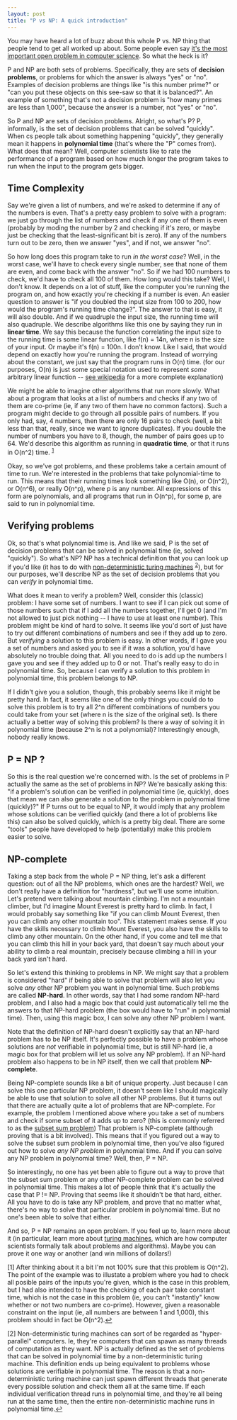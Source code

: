 ```yaml
---
layout: post
title: "P vs NP: A quick introduction"
---
```


You may have heard a lot of buzz about this whole P vs. NP thing that people tend to get all worked up about. Some people even say [it's the most important open problem in computer science](http://people.cs.uchicago.edu/~fortnow/papers/pnp-cacm.pdf). So what the heck is it?

P and NP are both sets of problems. Specifically, they are sets of **decision problems**, or problems for which the answer is always "yes" or "no". Examples of decision problems are things like "is this number prime?" or "can you put these objects on this see-saw so that it is balanced?". An example of something that's not a decision problem is "how many primes are less than 1,000", because the answer is a number, not "yes" or "no".

So P and NP are sets of decision problems. Alright, so what's P? P, informally, is the set of decision problems that can be solved "quickly". When cs people talk about something happening "quickly", they generally mean it happens in **polynomial time** (that's where the "P" comes from). What does that mean? Well, computer scientists like to rate the performance of a program based on how much longer the program takes to run when the input to the program gets bigger.

## Time Complexity

Say we're given a list of numbers, and we're asked to determine if any of the numbers is even. That's a pretty easy problem to solve with a program: we just go through the list of numbers and check if any one of them is even (probably by moding the number by 2 and checking if it's zero, or maybe just be checking that the least-significant bit is zero). If any of the numbers turn out to be zero, then we answer "yes", and if not, we answer "no".

So how long does this program take to run _in the worst case_? Well, in the worst case, we'll have to check every single number, see that none of them are even, and come back with the answer "no". So if we had 100 numbers to check, we'd have to check all 100 of them. How long would this take? Well, I don't know. It depends on a lot of stuff, like the computer you're running the program on, and how exactly you're checking if a number is even. An easier question to answer is "if you doubled the input size from 100 to 200, how would the program's running time change?". The answer to that is easy, it will also double. And if we quadruple the input size, the running time will also quadruple. We describe algorithms like this one by saying they run in **linear time**. We say this because the function correlating the input size to the running time is some linear function, like f(n) = 14n, where n is the size of your input. Or maybe it's f(n) = 100n. I don't know. Like I said, that would depend on exactly how you're running the program. Instead of worrying about the constant, we just say that the program runs in O(n) time. (for our purposes, O(n) is just some special notation used to represent _some_ arbitrary linear function -- [see wikipedia](http://en.wikipedia.org/wiki/Big_O_notation) for a more complete explanation)

We might be able to imagine other algorithms that run more slowly. What about a program that looks at a list of numbers and checks if any two of them are co-prime (ie, if any two of them have no common factors). Such a program might decide to go through all possible pairs of numbers. If you only had, say, 4 numbers, then there are only 16 pairs to check (well, a bit less than that, really, since we want to ignore duplicates). If you double the number of numbers you have to 8, though, the number of pairs goes up to 64. We'd describe this algorithm as running in **quadratic time**, or that it runs in O(n^2) time. <sup><a href="#ft1" id="ref1">1</a></sup>

Okay, so we've got problems, and these problems take a certain amount of time to run. We're interested in the problems that take polynomial-time to run. This means that their running times look something like O(n), or O(n^2), or O(n^6), or really O(n^p), where p is any number. All expressions of this form are polynomials, and all programs that run in O(n^p), for some p, are said to run in polynomial time.

## Verifying problems

Ok, so that's what polynomial time is. And like we said, P is the set of decision problems that can be solved in polynomial time (ie, solved "quickly"). So what's NP? NP has a technical definition that you can look up if you'd like (it has to do with [non-deterministic turing machines](http://en.wikipedia.org/wiki/Non-deterministic_Turing_machine) <sup><a href="#ft2" id="ref2">2</a></sup>), but for our purposes, we'll describe NP as the set of decision problems that you can _verify_ in polynomial time.

What does it mean to verify a problem? Well, consider this (classic) problem: I have some set of numbers. I want to see if I can pick out some of those numbers such that if I add all the numbers together, I'll get 0 (and I'm not allowed to just pick nothing -- I have to use at least one number). This problem might be kind of hard to solve. It seems like you'd sort of just have to try out different combinations of numbers and see if they add up to zero. But _verifying_ a solution to this problem is easy. In other words, if I gave you a set of numbers and asked you to see if it was a solution, you'd have absolutely no trouble doing that. All you need to do is add up the numbers I gave you and see if they added up to 0 or not. That's really easy to do in polynomial time. So, because I can verify a solution to this problem in polynomial time, this problem belongs to NP.

If I didn't give you a solution, though, this probably seems like it might be pretty hard. In fact, it seems like one of the only things you could do to solve this problem is to try all 2^n different combinations of numbers you could take from your set (where n is the size of the original set). Is there actually a better way of solving this problem? Is there a way of solving it in polynomial time (because 2^n is not a polynomial)? Interestingly enough, nobody really knows.

## P = NP ?

So this is the real question we're concerned with. Is the set of problems in P actually the same as the set of problems in NP? We're basically asking this: "if a problem's solution can be verified in polynomial time (ie, quickly), does that mean we can also generate a solution to the problem in polynomial time (quickly)?" If P turns out to be equal to NP, it would imply that any problem whose solutions can be verified quickly (and there a lot of problems like this) can also be solved quickly, which is a pretty big deal. There are some "tools" people have developed to help (potentially) make this problem easier to solve.

## NP-complete

Taking a step back from the whole P = NP thing, let's ask a different question: out of all the NP problems, which ones are the hardest? Well, we don't really have a definition for "hardness", but we'll use some intuition. Let's pretend were talking about mountain climbing. I'm not a mountain climber, but I'd imagine Mount Everest is pretty hard to climb. In fact, I would probably say something like "if you can climb Mount Everest, then you can climb any other mountain too". This statement makes sense. If you have the skills necessary to climb Mount Everest, you also have the skills to climb any other mountain. On the other hand, if you come and tell me that you can climb this hill in your back yard, that doesn't say much about your ability to climb a real mountain, precisely because climbing a hill in your back yard isn't hard.

So let's extend this thinking to problems in NP. We might say that a problem is considered "hard" if being able to solve that problem will also let you solve _any_ other NP problem you want in polynomial time. Such problems are called **NP-hard**. In other words, say that I had some random NP-hard problem, and I also had a magic box that could just automatically tell me the answers to that NP-hard problem (the box would have to "run" in polynomial time). Then, using this magic box, I can solve any other NP problem I want.

Note that the definition of NP-hard doesn't explicitly say that an NP-hard problem has to be NP itself. It's perfectly possible to have a problem whose solutions are _not_ verifiable in polynomial time, but is still NP-hard (ie, a magic box for that problem will let us solve any NP problem). If an NP-hard problem also happens to be in NP itself, then we call that problem **NP-complete**.

Being NP-complete sounds like a bit of unique property. Just because I can solve this one particular NP problem, it doesn't seem like I should magically be able to use that solution to solve all other NP problems. But it turns out that there are actually quite a lot of problems that are NP-complete. For example, the problem I mentioned above where you take a set of numbers and check if some subset of it adds up to zero? (this is commonly referred to as the [subset sum problem](http://en.wikipedia.org/wiki/Subset_sum_problem)) That problem is NP-complete (although proving that is a bit involved). This means that if you figured out a way to solve the subset sum problem in polynomial time, then you've also figured out how to solve _any NP problem_ in polynomial time. And if you can solve any NP problem in polynomial time? Well, then, P = NP.

So interestingly, no one has yet been able to figure out a way to prove that the subset sum problem or any other NP-complete problem can be solved in polynomial time. This makes a lot of people think that it's actually the case that P != NP. Proving that seems like it shouldn't be that hard, either. All you have to do is take any NP problem, and prove that no matter what, there's no way to solve that particular problem in polynomial time. But no one's been able to solve that either.

And so, P = NP remains an open problem. If you feel up to, learn more about it (in particular, learn more about [turing machines](http://en.wikipedia.org/wiki/Turing_machine), which are how computer scientists formally talk about problems and algorithms). Maybe you can prove it one way or another (and win millions of dollars!)

<div id="footnotes">
<p id="ft1">[1] After thinking about it a bit I'm not 100% sure that this problem is O(n^2). The point of the example was to illustate a problem where you had to check all posible pairs of the inputs you're given, which is the case in this problem, but I had also intended to have the checking of each pair take constant time, which is not the case in this problem (ie, you can't "instantly" know whether or not two numbers are co-prime). However, given a reasonable constraint on the input (ie, all numbers are between 1 and 1,000), this problem should in fact be O(n^2).<a href="#ref1" class="arrow">↩</a></p>
<p id="ft2">[2] Non-deterministic turing machines can sort of be regarded as "hyper-parallel" computers. Ie, they're computers that can spawn as many threads of computation as they want. NP is actually defined as the set of problems that can be solved in polynomial time by a non-deterministic turing machine. This definition ends up being equivalent to problems whose solutions are verifiable in polynomial time. The reason is that a non-deterministic turing machine can just spawn different threads that generate every possible solution and check them all at the same time. If each individual verification thread runs in polynomial time, and they're all being run at the same time, then the entire non-deterministic machine runs in polynomial time.<a href="#ref2" class="arrow">↩</a></p>
</div>
